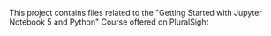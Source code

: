 This project contains files related to the "Getting Started with Jupyter Notebook 5 and Python" Course offered on PluralSight